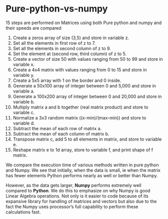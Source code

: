 # Pure-python-vs-numpy
15 steps are performed on Matrices using both Pure python and numpy and their speeds are compared

1. Create a zeros array of size (3,5) and store in variable z.
2. Set all the elements in first row of z to 7.
3. Set all the elements in second column of z to 9.
4. Set the element at (second row, third column) of z to 5.
5. Create a vector of size 50 with values ranging from 50 to 99 and store in variable x.
6. Create a 4x4 matrix with values ranging from 0 to 15 and store in variable y.
7. Create a 5x5 array with 1 on the border and 0 inside.
8. Generate a 50x100 array of integer between 0 and 5,000 and store in variable a.
9. Generate a 100x200 array of integer between 0 and 20,000 and store in variable b.
10. Multiply matrix a and b together (real matrix product) and store to variable c.
11. Normalize a 3x3 random matrix ((x-min)/(max-min)) and store to variable d.
12. Subtract the mean of each row of matrix a.
13. Subtract the mean of each column of matrix b.
14. Transpose matrix c, add 5 to all elements in matrix, and store to variable e.
15. Reshape matrix e to 1d array, store to variable f, and print shape of f matrix.

We compare the execution time of various methods written in pure python and Numpy. 
We see that initially, when the data is small, ie when the matrix has fewer elements Python performs nearly as well or better than Numpy. 

However, as the data gets larger, **Numpy** performs extremely well compared to **Python**. We do this to emphasize on why Numpy is good Linear Algebra operations. Not only is it easier to code because of its expansive library for handling of matrices and vectors but also due to the fact the Numpy uses processor’s full capability to perform these calculations fast.
